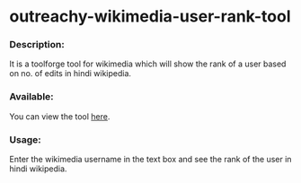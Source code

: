 # outreachy-wikimedia-user-rank-tool
### Description:
It is a toolforge tool for wikimedia which will show the rank of a user based on no. of edits in hindi wikipedia.

### Available:
You can view the tool [here](https://tools.wmflabs.org/outreachy-user-ranking-tool).

### Usage:
Enter the wikimedia username in the text box and see the rank of the user in hindi wikipedia.
